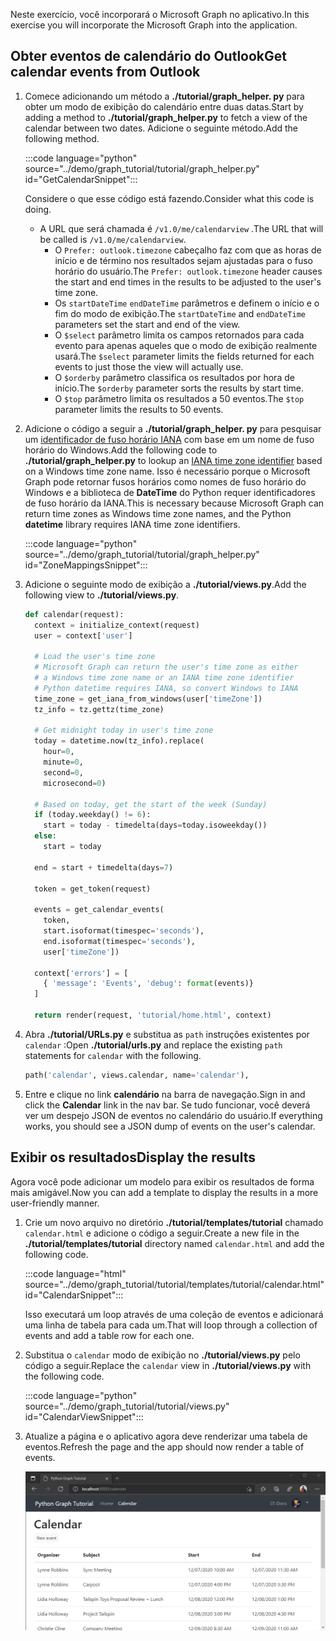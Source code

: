 <!-- markdownlint-disable MD002 MD041 -->

<span data-ttu-id="5ac04-101">Neste exercício, você incorporará o Microsoft Graph no aplicativo.</span><span class="sxs-lookup"><span data-stu-id="5ac04-101">In this exercise you will incorporate the Microsoft Graph into the application.</span></span>

## <a name="get-calendar-events-from-outlook"></a><span data-ttu-id="5ac04-102">Obter eventos de calendário do Outlook</span><span class="sxs-lookup"><span data-stu-id="5ac04-102">Get calendar events from Outlook</span></span>

1. <span data-ttu-id="5ac04-103">Comece adicionando um método a **./tutorial/graph_helper. py** para obter um modo de exibição do calendário entre duas datas.</span><span class="sxs-lookup"><span data-stu-id="5ac04-103">Start by adding a method to **./tutorial/graph_helper.py** to fetch a view of the calendar between two dates.</span></span> <span data-ttu-id="5ac04-104">Adicione o seguinte método.</span><span class="sxs-lookup"><span data-stu-id="5ac04-104">Add the following method.</span></span>

    :::code language="python" source="../demo/graph_tutorial/tutorial/graph_helper.py" id="GetCalendarSnippet":::

    <span data-ttu-id="5ac04-105">Considere o que esse código está fazendo.</span><span class="sxs-lookup"><span data-stu-id="5ac04-105">Consider what this code is doing.</span></span>

    - <span data-ttu-id="5ac04-106">A URL que será chamada é `/v1.0/me/calendarview` .</span><span class="sxs-lookup"><span data-stu-id="5ac04-106">The URL that will be called is `/v1.0/me/calendarview`.</span></span>
        - <span data-ttu-id="5ac04-107">O `Prefer: outlook.timezone` cabeçalho faz com que as horas de início e de término nos resultados sejam ajustadas para o fuso horário do usuário.</span><span class="sxs-lookup"><span data-stu-id="5ac04-107">The `Prefer: outlook.timezone` header causes the start and end times in the results to be adjusted to the user's time zone.</span></span>
        - <span data-ttu-id="5ac04-108">Os `startDateTime` `endDateTime` parâmetros e definem o início e o fim do modo de exibição.</span><span class="sxs-lookup"><span data-stu-id="5ac04-108">The `startDateTime` and `endDateTime` parameters set the start and end of the view.</span></span>
        - <span data-ttu-id="5ac04-109">O `$select` parâmetro limita os campos retornados para cada evento para apenas aqueles que o modo de exibição realmente usará.</span><span class="sxs-lookup"><span data-stu-id="5ac04-109">The `$select` parameter limits the fields returned for each events to just those the view will actually use.</span></span>
        - <span data-ttu-id="5ac04-110">O `$orderby` parâmetro classifica os resultados por hora de início.</span><span class="sxs-lookup"><span data-stu-id="5ac04-110">The `$orderby` parameter sorts the results by start time.</span></span>
        - <span data-ttu-id="5ac04-111">O `$top` parâmetro limita os resultados a 50 eventos.</span><span class="sxs-lookup"><span data-stu-id="5ac04-111">The `$top` parameter limits the results to 50 events.</span></span>

1. <span data-ttu-id="5ac04-112">Adicione o código a seguir a **./tutorial/graph_helper. py** para pesquisar um [identificador de fuso horário IANA](https://www.iana.org/time-zones) com base em um nome de fuso horário do Windows.</span><span class="sxs-lookup"><span data-stu-id="5ac04-112">Add the following code to **./tutorial/graph_helper.py** to lookup an [IANA time zone identifier](https://www.iana.org/time-zones) based on a Windows time zone name.</span></span> <span data-ttu-id="5ac04-113">Isso é necessário porque o Microsoft Graph pode retornar fusos horários como nomes de fuso horário do Windows e a biblioteca de **DateTime** do Python requer identificadores de fuso horário da IANA.</span><span class="sxs-lookup"><span data-stu-id="5ac04-113">This is necessary because Microsoft Graph can return time zones as Windows time zone names, and the Python **datetime** library requires IANA time zone identifiers.</span></span>

    :::code language="python" source="../demo/graph_tutorial/tutorial/graph_helper.py" id="ZoneMappingsSnippet":::

1. <span data-ttu-id="5ac04-114">Adicione o seguinte modo de exibição a **./tutorial/views.py**.</span><span class="sxs-lookup"><span data-stu-id="5ac04-114">Add the following view to **./tutorial/views.py**.</span></span>

    ```python
    def calendar(request):
      context = initialize_context(request)
      user = context['user']

      # Load the user's time zone
      # Microsoft Graph can return the user's time zone as either
      # a Windows time zone name or an IANA time zone identifier
      # Python datetime requires IANA, so convert Windows to IANA
      time_zone = get_iana_from_windows(user['timeZone'])
      tz_info = tz.gettz(time_zone)

      # Get midnight today in user's time zone
      today = datetime.now(tz_info).replace(
        hour=0,
        minute=0,
        second=0,
        microsecond=0)

      # Based on today, get the start of the week (Sunday)
      if (today.weekday() != 6):
        start = today - timedelta(days=today.isoweekday())
      else:
        start = today

      end = start + timedelta(days=7)

      token = get_token(request)

      events = get_calendar_events(
        token,
        start.isoformat(timespec='seconds'),
        end.isoformat(timespec='seconds'),
        user['timeZone'])

      context['errors'] = [
        { 'message': 'Events', 'debug': format(events)}
      ]

      return render(request, 'tutorial/home.html', context)
    ```

1. <span data-ttu-id="5ac04-115">Abra **./tutorial/URLs.py** e substitua as `path` instruções existentes por `calendar` :</span><span class="sxs-lookup"><span data-stu-id="5ac04-115">Open **./tutorial/urls.py** and replace the existing `path` statements for `calendar` with the following.</span></span>

    ```python
    path('calendar', views.calendar, name='calendar'),
    ```

1. <span data-ttu-id="5ac04-116">Entre e clique no link **calendário** na barra de navegação.</span><span class="sxs-lookup"><span data-stu-id="5ac04-116">Sign in and click the **Calendar** link in the nav bar.</span></span> <span data-ttu-id="5ac04-117">Se tudo funcionar, você deverá ver um despejo JSON de eventos no calendário do usuário.</span><span class="sxs-lookup"><span data-stu-id="5ac04-117">If everything works, you should see a JSON dump of events on the user's calendar.</span></span>

## <a name="display-the-results"></a><span data-ttu-id="5ac04-118">Exibir os resultados</span><span class="sxs-lookup"><span data-stu-id="5ac04-118">Display the results</span></span>

<span data-ttu-id="5ac04-119">Agora você pode adicionar um modelo para exibir os resultados de forma mais amigável.</span><span class="sxs-lookup"><span data-stu-id="5ac04-119">Now you can add a template to display the results in a more user-friendly manner.</span></span>

1. <span data-ttu-id="5ac04-120">Crie um novo arquivo no diretório **./tutorial/templates/tutorial** chamado `calendar.html` e adicione o código a seguir.</span><span class="sxs-lookup"><span data-stu-id="5ac04-120">Create a new file in the **./tutorial/templates/tutorial** directory named `calendar.html` and add the following code.</span></span>

    :::code language="html" source="../demo/graph_tutorial/tutorial/templates/tutorial/calendar.html" id="CalendarSnippet":::

    <span data-ttu-id="5ac04-121">Isso executará um loop através de uma coleção de eventos e adicionará uma linha de tabela para cada um.</span><span class="sxs-lookup"><span data-stu-id="5ac04-121">That will loop through a collection of events and add a table row for each one.</span></span>

1. <span data-ttu-id="5ac04-122">Substitua o `calendar` modo de exibição no **./tutorial/views.py** pelo código a seguir.</span><span class="sxs-lookup"><span data-stu-id="5ac04-122">Replace the `calendar` view in **./tutorial/views.py** with the following code.</span></span>

    :::code language="python" source="../demo/graph_tutorial/tutorial/views.py" id="CalendarViewSnippet":::

1. <span data-ttu-id="5ac04-123">Atualize a página e o aplicativo agora deve renderizar uma tabela de eventos.</span><span class="sxs-lookup"><span data-stu-id="5ac04-123">Refresh the page and the app should now render a table of events.</span></span>

    ![Uma captura de tela da tabela de eventos](./images/add-msgraph-01.png)
